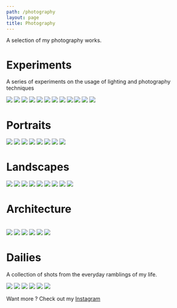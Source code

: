```yaml
---
path: /photography
layout: page
title: Photography
---
```



A selection of my photography works.

# Experiments
A series of experiments on the usage of lighting and photography techniques
<br/>

<photo-grid>
<img src="experiments/b-22.jpg"/>
<img src="experiments/b-20.jpg"/>
<img src="experiments/b-23.jpg"/>
<img src="experiments/b-8.jpg"/>
<img src="experiments/b-12.jpg"/>
<img src="experiments/b-28.jpg"/>
<img src="experiments/b-2.jpg"/>
<img src="experiments/b-13.jpg"/>
<img src="experiments/b-1.jpg"/>
<img src="experiments/b-24.jpg"/>
<img src="experiments/b-29.jpg"/>
<img src="experiments/b-25.jpg"/>
</photo-grid>

# Portraits
<photo-grid>
<img src="portraits/b-9.jpg"/>
<img src="portraits/b-19.jpg"/>
<img src="portraits/b-18.jpg"/>
<img src="portraits/b-21.jpg"/>
<img src="portraits/ju2.jpg"/>
<img src="portraits/b-20.jpg"/>
<img src="portraits/b-24.jpg"/>
<img src="portraits/ju1.jpg"/>
</photo-grid>

# Landscapes
<photo-grid>
<img src="landscapes/b-34.jpg"/>
<img src="landscapes/b-27.jpg"/>
<img src="landscapes/b-39.jpg"/>
<img src="landscapes/b-33.jpg"/>
<img src="landscapes/b-37.jpg"/>
<img src="landscapes/b-40.jpg"/>
<img src="landscapes/b-46.jpg"/>
<img src="landscapes/b-38.jpg"/>
<img src="landscapes/b-35.jpg"/>
</photo-grid>

# Architecture 
<br/>

<photo-grid>
<img src="architecture/a0.jpg"/>
<img src="architecture/a1.jpg"/>
<img src="architecture/a2.jpg"/>
<img src="architecture/b0.jpg"/>
<img src="architecture/b1.jpg"/>
<img src="architecture/b2.jpg"/>
</photo-grid>


# Dailies 
A collection of shots from the everyday ramblings of my life.
<br/>

<photo-grid>
<img src="dailies/b-14.jpg"/>
<img src="dailies/b-30.jpg"/>
<img src="dailies/b-17.jpg"/>
<img src="dailies/b-16.jpg"/>
<img src="dailies/b-18.jpg"/>
<img src="dailies/b-4.jpg"/>
</photo-grid>



Want more ? Check out my [Instagram](https://instagram.com/maximetouroute)
